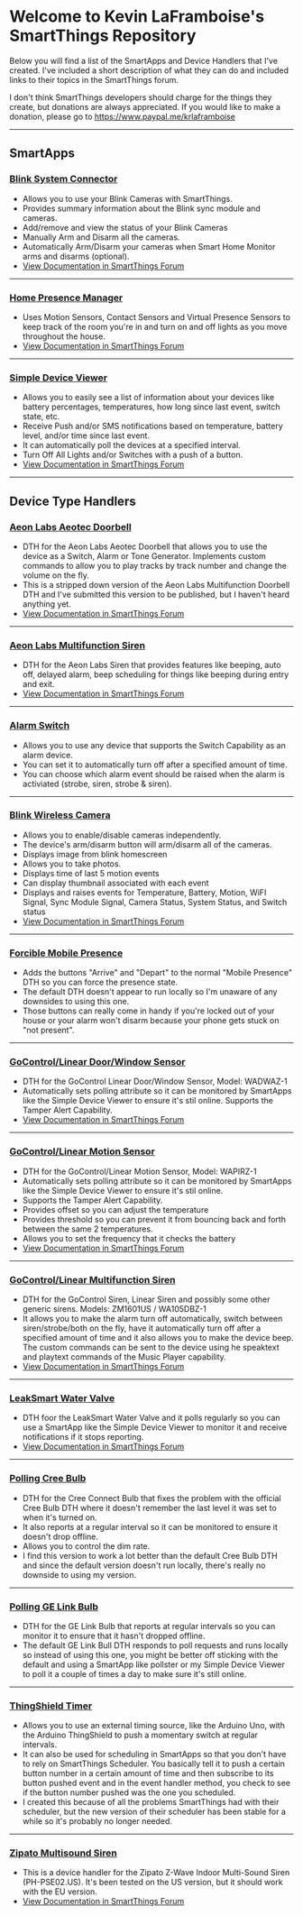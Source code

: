 <a name="ReadMeAnchor"></a>
<h1>Welcome to Kevin LaFramboise's SmartThings Repository</h1>

Below you will find a list of the SmartApps and Device Handlers that I've created.  I've included a short description of what they can do and included links to their topics in the SmartThings forum.

I don't think SmartThings developers should charge for the things they create, but donations are always appreciated.  If you would like to make a donation, please go to https://www.paypal.me/krlaframboise

<hr />

<h2>SmartApps</h2>

<h3><a href="https://github.com/krlaframboise/SmartThings/blob/master/smartapps/krlaframboise/blink-system-connector.src/blink-system-connector.groovy">Blink System Connector</a></h3>

<ul>
<li>Allows you to use your Blink Cameras with SmartThings.<br /></li>
<li>Provides summary information about the Blink sync module and cameras.<br /></li>

<li>Add/remove and view the status of your Blink Cameras<br /></li>

<li>Manually Arm and Disarm all the cameras.<br /></li>

<li>Automatically Arm/Disarm your cameras when Smart Home Monitor arms and disarms (optional).<br /></li>

<li><a href="https://community.smartthings.com/t/release-blink-camera-device-handler-smartapp/44100?u=krlaframboise">View Documentation in SmartThings Forum</a></li>
</ul>

<hr />

<h3><a href="https://github.com/krlaframboise/SmartThings/blob/master/smartapps/krlaframboise/home-presence-manager.src/home-presence-manager.groovy">Home Presence Manager</a></h3>
<ul>
<li>Uses Motion Sensors, Contact Sensors and Virtual Presence Sensors to keep track of the room you're in and turn on and off lights as you move throughout the house.<br /></li>

<li><a href="https://community.smartthings.com/t/release-home-presence-manager/48449?u=krlaframboise">View Documentation in SmartThings Forum</a></li>
</ul>

<hr />

<h3><a href="https://github.com/krlaframboise/SmartThings/blob/master/smartapps/krlaframboise/simple-device-viewer.src/simple-device-viewer.groovy">Simple Device Viewer</a></h3>

<ul>
<li>Allows you to easily see a list of information about your devices like battery percentages, temperatures, how long since last event, switch state, etc.<br /></li>

<li>Receive Push and/or SMS notifications based on temperature, battery level, and/or time since last event.<br /></li>

<li>It can automatically poll the devices at a specified interval.<br /></li>

<li>Turn Off All Lights and/or Switches with a push of a button.<br /></li>

<li><a href="https://community.smartthings.com/t/release-simple-device-viewer/42481?u=krlaframboise">View Documentation in SmartThings Forum</a><br /></li>
</ul>

<hr />

<h2>Device Type Handlers</h2>

<h3><a href="https://github.com/krlaframboise/SmartThings/tree/master/devicetypes/krlaframboise/aeotec-doorbell.src">Aeon Labs Aeotec Doorbell</a></h3>

<ul>
<li>DTH for the Aeon Labs Aeotec Doorbell that allows you to use the device as a Switch, Alarm or Tone Generator. Implements custom commands to allow you to play tracks by track number and change the volume on the fly.<br /></li>

<li>This is a stripped down version of the Aeon Labs Multifunction Doorbell DTH and I've submitted this version to be published, but I haven't heard anything yet.<br /></li>

<li><a href="https://community.smartthings.com/t/release-aeon-labs-aeotec-doorbell/39166?u=krlaframboise">View Documentation in SmartThings Forum</a></li>
</ul>

<hr />

<h3><a href="https://github.com/krlaframboise/SmartThings/tree/master/devicetypes/krlaframboise/aeon-labs-multifunction-siren.src">Aeon Labs Multifunction Siren</a></h3>

<ul>
<li>DTH for the Aeon Labs Siren that provides features like beeping, auto off, delayed alarm, beep scheduling for things like beeping during entry and exit.<br /></li>
<li><a href="https://community.smartthings.com/t/release-aeon-labs-multifunction-siren/40652?u=krlaframboise">View Documentation in SmartThings Forum</a><br /></li>
</ul>

<hr />

<h3><a href="https://github.com/krlaframboise/SmartThings/tree/master/devicetypes/krlaframboise/alarm-switch.src">Alarm Switch</a></h3>
<ul>
<li>Allows you to use any device that supports the Switch Capability as an alarm device.<br /></li>
<li>You can set it to automatically turn off after a specified amount of time.<br /></li>
<li>You can choose which alarm event should be raised when the alarm is activiated (strobe, siren, strobe & siren).</li>
</ul>

<hr />

<h3><a href="https://github.com/krlaframboise/SmartThings/tree/master/devicetypes/krlaframboise/blink-wireless-camera.src">Blink Wireless Camera</a></h3>

<ul>
<li>Allows you to enable/disable cameras independently.<br /></li>

<li>The device's arm/disarm button will arm/disarm all of the cameras.<br /></li>

<li>Displays image from blink homescreen<br /></li>

<li>Allows you to take photos.<br /></li>

<li>Displays time of last 5 motion events<br /></li>

<li>Can display thumbnail associated with each event<br /></li>

<li>Displays and raises events for Temperature, Battery, Motion, WiFI Signal, Sync Module Signal, Camera Status, System Status, and Switch status<br /></li>


<li><a href="https://community.smartthings.com/t/release-blink-camera-device-handler-smartapp/44100?u=krlaframboise">View Documentation in SmartThings Forum</a></li>
</ul>


<hr />
<h3><a href="https://github.com/krlaframboise/SmartThings/blob/master/devicetypes/krlaframboise/forcible-mobile-presence.src/forcible-mobile-presence.groovy">Forcible Mobile Presence</a></h3>
<ul>
<li>Adds the buttons "Arrive" and "Depart" to the normal "Mobile Presence" DTH so you can force the presence state.</li>
<li>The default DTH doesn't appear to run locally so I'm unaware of any downsides to using this one.</li>
<li>Those buttons can really come in handy if you're locked out of your house or your alarm won't disarm because your phone gets stuck on "not present".</li>
</ul>

<hr />
<h3><a href="https://github.com/krlaframboise/SmartThings/tree/master/devicetypes/krlaframboise/gocontrol-contact-sensor.src/gocontrol-contact-sensor.groovy">GoControl/Linear Door/Window Sensor</a></h3>

<ul>
<li>DTH for the GoControl Linear Door/Window Sensor, Model: WADWAZ-1<br /></li>
<li>Automatically sets polling attribute so it can be monitored by SmartApps like the Simple Device Viewer to ensure it's stil online.
Supports the Tamper Alert Capability.<br /></li>
<li><a href="https://community.smartthings.com/t/release-gocontrol-door-window-sensor-motion-sensor-and-siren-dth/50728?u=krlaframboise">View Documentation in SmartThings Forum</a></li>
</ul>

<hr />
<h3><a href="https://github.com/krlaframboise/SmartThings/tree/master/devicetypes/krlaframboise/gocontrol-motion-sensor.src/gocontrol-motion-sensor.groovy">GoControl/Linear Motion Sensor</a></h3>

<ul>
<li>DTH for the GoControl/Linear Motion Sensor, Model: WAPIRZ-1<br /></li>
<li>Automatically sets polling attribute so it can be monitored by SmartApps like the Simple Device Viewer to ensure it's stil online.<br /></li>
<li>Supports the Tamper Alert Capability.<br /></li>
<li>Provides offset so you can adjust the temperature<br /></li>
<li>Provides threshold so you can prevent it from bouncing back and forth between the same 2 temperatures.<br /></li>
<li>Allows you to set the frequency that it checks the battery<br /></li>
<li><a href="https://community.smartthings.com/t/release-gocontrol-door-window-sensor-motion-sensor-and-siren-dth/50728?u=krlaframboise">View Documentation in SmartThings Forum</a></li>
</ul>

<hr />

<h3><a href="https://github.com/krlaframboise/SmartThings/tree/master/devicetypes/krlaframboise/gocontrol-multifunction-siren.src/gocontrol-multifunction-siren.groovy">GoControl/Linear Multifunction Siren</a></h3>

<ul>
<li>DTH for the GoControl Siren, Linear Siren and possibly some other generic sirens. Models: ZM1601US / WA105DBZ-1<br /></li>

<li>It allows you to make the alarm turn off automatically, switch between siren/strobe/both on the fly, have it automatically turn off after a specified amount of time and it also allows you to make the device beep.  The custom commands can be sent to the device using he speaktext and playtext commands of the Music Player capability.<br /></li>
<li><a href="https://community.smartthings.com/t/release-gocontrol-siren-linear-siren/47024?u=krlaframboise">View Documentation in SmartThings Forum</a></li>
</ul>

<hr />

<h3><a href="https://github.com/krlaframboise/SmartThings/blob/master/devicetypes/krlaframboise/leaksmart-water-valve.src/leaksmart-water-valve.groovy">LeakSmart Water Valve</a></h3>

<ul>
<li>DTH foor the LeakSmart Water Valve and it polls regularly so you can use a SmartApp like the Simple Device Viewer to monitor it and receive notifications if it stops reporting.<br /></li>
<li><a href="https://community.smartthings.com/t/release-leaksmart-water-valve/48669?u=krlaframboise">View Documentation in SmartThings Forum</a><br /></li>
</ul>

<hr />

<h3><a href="https://github.com/krlaframboise/SmartThings/tree/master/devicetypes/krlaframboise/polling-cree-bulb.src">Polling Cree Bulb</a></h3>
<ul>
<li>DTH for the Cree Connect Bulb that fixes the problem with the official Cree Bulb DTH where it doesn't remember the last level it was set to when it's turned on.<br /></li>
<li>It also reports at a regular interval so it can be monitored to ensure it doesn't drop offline.<br /></li>
<li>Allows you to control the dim rate.</li>
<li>I find this version to work a lot better than the default Cree Bulb DTH and since the default version doesn't run locally, there's really no downside to using my version.</li>
</ul>

<hr />

<h3><a href="https://github.com/krlaframboise/SmartThings/tree/master/devicetypes/krlaframboise/polling-ge-link-bulb.src">Polling GE Link Bulb</a></h3>
<ul>
<li>DTH for the GE Link Bulb that reports at regular intervals so you can monitor it to ensure that it hasn't dropped offline.</li>
<li>The default GE Link Bull DTH responds to poll requests and runs locally so instead of using this one, you might be better off sticking with the default and using a SmartApp like pollster or my Simple Device Viewer to poll it a couple of times a day to make sure it's still online.</li> 
</ul>

<hr />

<h3><a href="https://github.com/krlaframboise/SmartThings/tree/master/devicetypes/krlaframboise/thingshield-timer.src">ThingShield Timer</a></h3>

<ul>
<li>Allows you to use an external timing source, like the Arduino Uno, with the Arduino ThingShield to push a momentary switch at regular intervals.<br /> </li>
<li>It can also be used for scheduling in SmartApps so that you don't have to rely on SmartThings Scheduler.  You basically tell it to push a certain button number in a certain amount of time and then subscribe to its button pushed event and in the event handler method, you check to see if the button number pushed was the one you scheduled.<br /> </li>
<li>I created this because of all the problems SmartThings had with their scheduler, but the new version of their scheduler has been stable for a while so it's probably no longer needed.</li>
</ul>

<hr />

<h3><a href="https://github.com/krlaframboise/SmartThings/blob/master/devicetypes/krlaframboise/zipato-multisound-siren.src/zipato-multisound-siren.groovy">Zipato Multisound Siren</a></h3>

<ul>
<li>This is a device handler for the Zipato Z-Wave Indoor Multi-Sound Siren (PH-PSE02.US).  It's been tested on the US version, but it should work with the EU version.<br /></li>
<li><a href="https://community.smartthings.com/t/release-zipato-phileo-multisound-siren-ph-pse02-us/53748?u=krlaframboise">View Documentation in SmartThings Forum</a><br /></li>
</ul>
